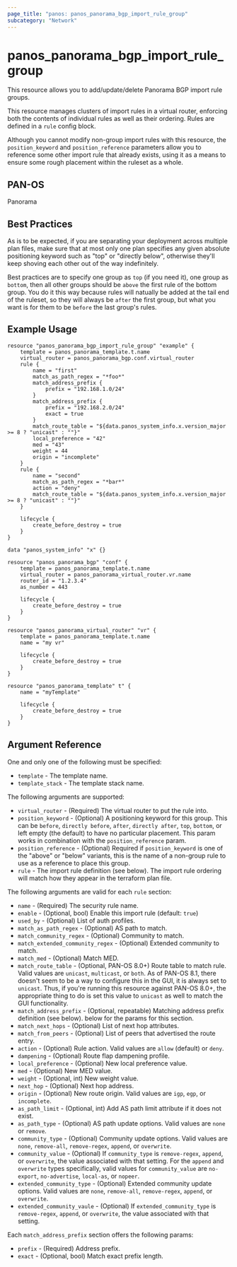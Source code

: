 ```yaml
---
page_title: "panos: panos_panorama_bgp_import_rule_group"
subcategory: "Network"
---
```


# panos_panorama_bgp_import_rule_group

This resource allows you to add/update/delete Panorama BGP import rule groups.

This resource manages clusters of import rules in a virtual router,
enforcing both the contents of individual rules as well as their
ordering.  Rules are defined in a `rule` config block.

Although you cannot modify non-group import rules with this
resource, the `position_keyword` and `position_reference` parameters allow you
to reference some other import rule that already exists, using it as
a means to ensure some rough placement within the ruleset as a whole.


## PAN-OS

Panorama


## Best Practices

As is to be expected, if you are separating your deployment across
multiple plan files, make sure that at most only one plan specifies any given
absolute positioning keyword such as "top" or "directly below", otherwise
they'll keep shoving each other out of the way indefinitely.

Best practices are to specify one group as `top` (if you need it), one
group as `bottom`, then
all other groups should be `above` the first rule of the bottom group.  You
do it this way because rules will natually be added at the tail end of the
ruleset, so they will always be `after` the first group, but what you want
is for them to be `before` the last group's rules.


## Example Usage

```hcl
resource "panos_panorama_bgp_import_rule_group" "example" {
    template = panos_panorama_template.t.name
    virtual_router = panos_panorama_bgp.conf.virtual_router
    rule {
        name = "first"
        match_as_path_regex = "*foo*"
        match_address_prefix {
            prefix = "192.168.1.0/24"
        }
        match_address_prefix {
            prefix = "192.168.2.0/24"
            exact = true
        }
        match_route_table = "${data.panos_system_info.x.version_major >= 8 ? "unicast" : ""}"
        local_preference = "42"
        med = "43"
        weight = 44
        origin = "incomplete"
    }
    rule {
        name = "second"
        match_as_path_regex = "*bar*"
        action = "deny"
        match_route_table = "${data.panos_system_info.x.version_major >= 8 ? "unicast" : ""}"
    }

    lifecycle {
        create_before_destroy = true
    }
}

data "panos_system_info" "x" {}

resource "panos_panorama_bgp" "conf" {
    template = panos_panorama_template.t.name
    virtual_router = panos_panorama_virtual_router.vr.name
    router_id = "1.2.3.4"
    as_number = 443

    lifecycle {
        create_before_destroy = true
    }
}

resource "panos_panorama_virtual_router" "vr" {
    template = panos_panorama_template.t.name
    name = "my vr"

    lifecycle {
        create_before_destroy = true
    }
}

resource "panos_panorama_template" t" {
    name = "myTemplate"

    lifecycle {
        create_before_destroy = true
    }
}
```

## Argument Reference

One and only one of the following must be specified:

* `template` - The template name.
* `template_stack` - The template stack name.

The following arguments are supported:

* `virtual_router` - (Required) The virtual router to put the rule into.
* `position_keyword` - (Optional) A positioning keyword for this group.  This
  can be `before`, `directly before`, `after`, `directly after`, `top`,
  `bottom`, or left empty (the default) to have no particular placement.  This
  param works in combination with the `position_reference` param.
* `position_reference` - (Optional) Required if `position_keyword` is one of the
  "above" or "below" variants, this is the name of a non-group rule to use
  as a reference to place this group.
* `rule` - The import rule definition (see below).  The import rule
  ordering will match how they appear in the terraform plan file.

The following arguments are valid for each `rule` section:

* `name` - (Required) The security rule name.
* `enable` - (Optional, bool) Enable this import rule (default: `true`)
* `used_by` - (Optional) List of auth profiles.
* `match_as_path_regex` - (Optional) AS path to match.
* `match_community_regex` - (Optional) Community to match.
* `match_extended_community_regex` - (Optional) Extended community to match.
* `match_med` - (Optional) Match MED.
* `match_route_table` - (Optional, PAN-OS 8.0+) Route table to match rule.  Valid
  values are `unicast`, `multicast`, or `both`.  As of PAN-OS 8.1, there doesn't
  seem to be a way to configure this in the GUI, it is always set to `unicast`.
  Thus, if you're running this resource against PAN-OS 8.0+, the appropriate
  thing to do is set this value to `unicast` as well to match the GUI functionality.
* `match_address_prefix` - (Optional, repeatable) Matching address prefix definition
  (see below).
  below for the params for this section.
* `match_next_hops` - (Optional) List of next hop attributes.
* `match_from_peers` - (Optional) List of peers that advertised the route entry.
* `action` - (Optional) Rule action.  Valid values are `allow` (default) or
  `deny`.
* `dampening` - (Optional) Route flap dampening profile.
* `local_preference` - (Optional) New local preference value.
* `med` - (Optional) New MED value.
* `weight` - (Optional, int) New weight value.
* `next_hop` - (Optional) Next hop address.
* `origin` - (Optional) New route origin.  Valid values are `igp`, `egp`, or
  `incomplete`.
* `as_path_limit` - (Optional, int) Add AS path limit attribute if it does
  not exist.
* `as_path_type` - (Optional) AS path update options.  Valid values are
  `none` or `remove`.
* `community_type` - (Optional) Community update options.  Valid values are
  `none`, `remove-all`, `remove-regex`, `append`, or `overwrite`.
* `community_value` - (Optional) If `community_type` is `remove-regex`,
  `append`, or `overwrite`, the value associated with that setting.  For the
  `append` and `overwrite` types specifically, valid values for `community_value`
  are `no-export`, `no-advertise`, `local-as`, or `nopeer`.
* `extended_community_type` - (Optional) Extended community update options.  Valid
  values are `none`, `remove-all`, `remove-regex`, `append`, or `overwrite`.
* `extended_community_vaule` - (Optional) If `extended_community_type` is
  `remove-regex`, `append`, or `overwrite`, the value associated with that setting.

Each `match_address_prefix` section offers the following params:

* `prefix` - (Required) Address prefix.
* `exact` - (Optional, bool) Match exact prefix length.
